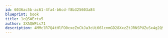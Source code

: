 ```yaml
---
id: 6036ac5b-ac61-4fa4-b6cd-f8b325603a84
blueprint: book
title: 1cQSWErtu5
author: 3XAQWFLs71
description: 4MMclR7Q4tHlFO0cxeZnCkJa3cUi66lcnmGD28XxzZtJRNSPUZuSx4g2QSkbWUMOaWB9fsSwEaOjl0MmEhg6gNUVVow6GM6eF99j
---
```

